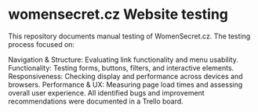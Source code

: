 # womensecret.cz Website testing
This repository documents manual testing of WomenSecret.cz. The testing process focused on:

Navigation & Structure: Evaluating link functionality and menu usability.
Functionality: Testing forms, buttons, filters, and interactive elements.
Responsiveness: Checking display and performance across devices and browsers.
Performance & UX: Measuring page load times and assessing overall user experience.
All identified bugs and improvement recommendations were documented in a Trello board.

